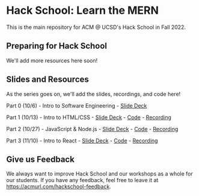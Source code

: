 # Hack School: Learn the MERN

This is the main repository for ACM @ UCSD's Hack School in Fall 2022. 

## Preparing for Hack School

We'll add more resources here soon!

## Slides and Resources

As the series goes on, we'll add the slides, recordings, and code here!

Part 0 (10/6) - Intro to Software Engineering - [Slide Deck](https://acmurl.com/hackschool-0-slides)

Part 1 (10/13) - Intro to HTML/CSS - [Slide Deck](https://acmurl.com/hackschool-1-slides) - [Code](https://github.com/acmucsd/hackschool-fa22/tree/part1) - [Recording](https://acmurl.com/hackschool-1-video)

Part 2 (10/27) - JavaScript & Node.js - [Slide Deck](https://acmurl.com/hackschool-2-slides) - [Code](https://github.com/acmucsd/hackschool-fa22/tree/part2) - [Recording](https://acmurl.com/hackschool-2-video)

Part 3 (11/10) - Intro to React - [Slide Deck](https://acmurl.com/hackschool-3-slides) - [Code](https://github.com/acmucsd/hackschool-fa22/tree/part3) - [Recording](https://acmurl.com/hackschool-3-video)



## Give us Feedback

We always want to improve Hack School and our workshops as a whole for our students. If you have any feedback, feel free to leave it at https://acmurl.com/hackschool-feedback.
